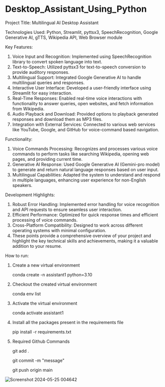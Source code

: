 # Desktop_Assistant_Using_Python

Project Title: Multilingual AI Desktop Assistant

Technologies Used: Python, Streamlit, pyttsx3, SpeechRecognition, Google Generative AI, gTTS, Wikipedia API, Web Browser module

Key Features:

1. Voice Input and Recognition: Implemented using SpeechRecognition library to convert spoken language into text.
2. Text-to-Speech: Utilized pyttsx3 for text-to-speech conversion to provide auditory responses.
3. Multilingual Support: Integrated Google Generative AI to handle multilingual queries and responses.
4. Interactive User Interface: Developed a user-friendly interface using Streamlit for easy interaction.
5. Real-Time Responses: Enabled real-time voice interactions with functionality to answer queries, open websites, and fetch information from Wikipedia.
6. Audio Playback and Download: Provided options to playback generated responses and download them as MP3 files.
7. Integration with External Services: Connected to various web services like YouTube, Google, and GitHub for voice-command based navigation.

Functionality:
1. Voice Commands Processing: Recognizes and processes various voice commands to perform tasks like searching Wikipedia, opening web pages, and providing current time.
2. Generative AI Response: Used Google Generative AI (Gemini-pro model) to generate and return natural language responses based on user input.
3. Multilingual Capabilities: Adapted the system to understand and respond in multiple languages, enhancing user experience for non-English speakers.

Development Highlights:
1. Robust Error Handling: Implemented error handling for voice recognition and API requests to ensure seamless user interaction.
2. Efficient Performance: Optimized for quick response times and efficient processing of voice commands.
3. Cross-Platform Compatibility: Designed to work across different operating systems with minimal configuration.
4. These points provide a comprehensive overview of your project and highlight the key technical skills and achievements, making it a valuable addition to your resume.

How to run:
1. Create a new virtual environment

      conda create -n assistant1 python=3.10

2. Checkout the created virtual environment

     conda env list

3. Activate the virtual environment

     conda activate assistant1 

4. Install all the packages present in the requirements file

     pip install -r requirements.txt

5. Required Github Commands

     git add .

     git commit -m "message"

     git push origin main

![Screenshot 2024-05-25 004642](https://github.com/Jayram999/Desktop_Assistant_Using_Python/assets/34366228/2170eb0c-c9a3-42e4-bef6-d4a542340c3f)




